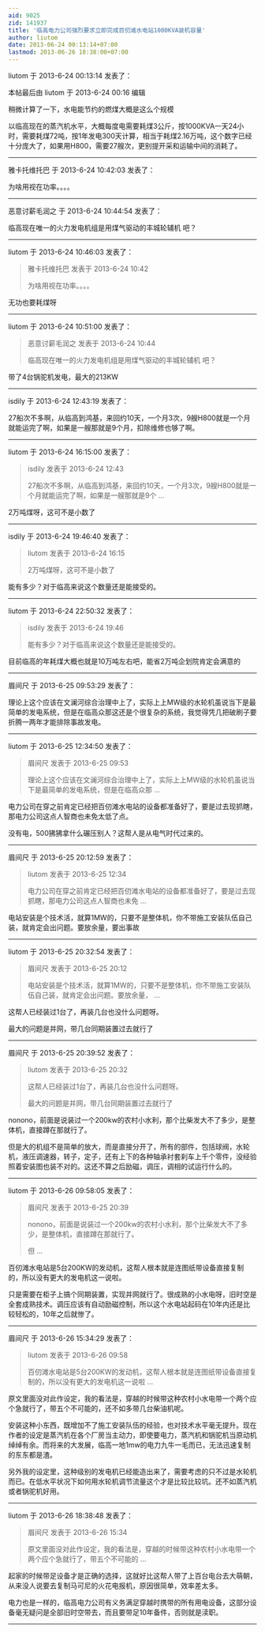 ```yaml
---
aid: 9025
zid: 141937
title: '临高电力公司强烈要求立即完成百仞滩水电站1000KVA装机容量'
author: liutom
date: 2013-06-24 00:13:14+07:00
lastmod: 2013-06-26 18:38:00+07:00
---
```


liutom 于 2013-6-24 00:13:14 发表了：

本帖最后由 liutom 于 2013-6-24 00:16 编辑 

稍微计算了一下，水电能节约的燃煤大概是这么个规模

以临高现在的蒸汽机水平，大概每度电需要耗煤3公斤，按1000KVA一天24小时，需要耗煤72吨，按1年发电300天计算，相当于耗煤2.16万吨，这个数字已经十分庞大了，如果用H800，需要27艘次，更别提开采和运输中间的消耗了。

---------

雅卡托维托巴 于 2013-6-24 10:42:03 发表了：

为啥用视在功率。。。。

---------

恶意讨薪毛润之 于 2013-6-24 10:44:54 发表了：

临高现在唯一的火力发电机组是用煤气驱动的丰城轮辅机 吧？

---------

liutom 于 2013-6-24 10:46:03 发表了：

> 雅卡托维托巴 发表于 2013-6-24 10:42
> 
> 为啥用视在功率。。。。



无功也要耗煤呀

---------

liutom 于 2013-6-24 10:51:00 发表了：

> 恶意讨薪毛润之 发表于 2013-6-24 10:44
> 
> 临高现在唯一的火力发电机组是用煤气驱动的丰城轮辅机 吧？



带了4台锅驼机发电，最大的213KW

---------

isdily 于 2013-6-24 12:43:19 发表了：

27船次不多啊，从临高到鸿基，来回约10天，一个月3次，9艘H800就是一个月就能运完了啊，如果是一艘那就是9个月，扣除维修也够了啊。

---------

liutom 于 2013-6-24 16:15:00 发表了：

> isdily 发表于 2013-6-24 12:43
> 
> 27船次不多啊，从临高到鸿基，来回约10天，一个月3次，9艘H800就是一个月就能运完了啊，如果是一艘那就是9个 ...



2万吨煤呀，这可不是小数了

---------

isdily 于 2013-6-24 19:46:40 发表了：

> liutom 发表于 2013-6-24 16:15
> 
> 2万吨煤呀，这可不是小数了



能有多少？对于临高来说这个数量还是能接受的。

---------

liutom 于 2013-6-24 22:50:32 发表了：

> isdily 发表于 2013-6-24 19:46
> 
> 能有多少？对于临高来说这个数量还是能接受的。



目前临高的年耗煤大概也就是10万吨左右吧，能省2万吨企划院肯定会满意的

---------

眉间尺 于 2013-6-25 09:53:29 发表了：

理论上这个应该在文澜河综合治理中上了，实际上上MW级的水轮机虽说当下是最简单的发电系统，但是在临高众那这还是个很复杂的系统，我觉得凭几把破刷子要折腾一两年才能排除事故发电。

---------

liutom 于 2013-6-25 12:34:50 发表了：

> 眉间尺 发表于 2013-6-25 09:53
> 
> 理论上这个应该在文澜河综合治理中上了，实际上上MW级的水轮机虽说当下是最简单的发电系统，但是在临高众那 ...



电力公司在穿之前肯定已经把百仞滩水电站的设备都准备好了，要是过去现抓瞎，那电力公司这点人智商也未免太低了点。

没有电，500狒狒拿什么碾压别人？这帮人是从电气时代过来的。

---------

眉间尺 于 2013-6-25 20:12:59 发表了：

> liutom 发表于 2013-6-25 12:34
> 
> 电力公司在穿之前肯定已经把百仞滩水电站的设备都准备好了，要是过去现抓瞎，那电力公司这点人智商也未免 ...



电站安装是个技术活，就算1MW的，只要不是整体机，你不带施工安装队伍自己装，就肯定会出问题。要放余量，要出事故

---------

liutom 于 2013-6-25 20:32:54 发表了：

> 眉间尺 发表于 2013-6-25 20:12
> 
> 电站安装是个技术活，就算1MW的，只要不是整体机，你不带施工安装队伍自己装，就肯定会出问题。要放余量， ...



这帮人已经装过1台了，再装几台也没什么问题呀。

最大的问题是并网，带几台同期装置过去就行了

---------

眉间尺 于 2013-6-25 20:39:52 发表了：

> liutom 发表于 2013-6-25 20:32
> 
> 这帮人已经装过1台了，再装几台也没什么问题呀。
> 
> 最大的问题是并网，带几台同期装置过去就行了



nonono，前面是说装过一个200kw的农村小水利，那个比柴发大不了多少，是整体机，直接蹲在那就行了。

但是大的机组不是简单的放大，而是直接分开了，所有的部件，包括球阀，水轮机，液压调速器，转子，定子，还有上下的各种轴承衬套刹车上千个零件，没经验照着安装图也装不对的。这还不算之后励磁，调压，调相的试运行什么的。

---------

liutom 于 2013-6-26 09:58:05 发表了：

> 眉间尺 发表于 2013-6-25 20:39
> 
> nonono，前面是说装过一个200kw的农村小水利，那个比柴发大不了多少，是整体机，直接蹲在那就行了。
> 
> 但 ...



百仞滩水电站是5台200KW的发动机，这帮人根本就是连图纸带设备直接复制的，所以没有更大的发电机这一说啦。

只是需要在柜子上搞个同期装置，实现并网就行了。很成熟的小水电呀，旧时空是全套成熟技术。调压应该有自动励磁控制，所以这个水电站起码在10年内还是比较轻松的，10年之后就惨了。

---------

眉间尺 于 2013-6-26 15:34:29 发表了：

> liutom 发表于 2013-6-26 09:58
> 
> 百仞滩水电站是5台200KW的发动机，这帮人根本就是连图纸带设备直接复制的，所以没有更大的发电机这一说啦 ...



原文里面没对此作设定，我的看法是，穿越的时候带这种农村小水电带一个两个应个急就行了，带五个不可能的，还不如多带几台柴油机呢。

安装这种小东西，既增加不了施工安装队伍的经验，也对技术水平毫无提升。现在作者的设定是蒸汽机在各个厂房当主动力，即使要电力，蒸汽机和锅驼机当原动机绰绰有余。而将来的大发展，临高一地1mw的电力九牛一毛而已，无法迅速复制的东东都是渣。

另外我的设定里，这种级别的发电机已经能造出来了，需要考虑的只不过是水轮机而已。在低水平状况下如何用水轮机调节流量这个才是比较比较坑。还不如蒸汽机或者锅驼机好用。

---------

liutom 于 2013-6-26 18:38:48 发表了：

> 眉间尺 发表于 2013-6-26 15:34
> 
> 原文里面没对此作设定，我的看法是，穿越的时候带这种农村小水电带一个两个应个急就行了，带五个不可能的 ...



起家的时候带足设备才是正确的选择，这就好比这帮人带了上百台电台去大萌朝，从来没人说要去复制马可尼的火花电报机，原因很简单，效率差太多。

电力也是一样的，临高电力公司有义务满足穿越时携带的所有用电设备，这部分设备毫无疑问是全部旧时空带去，而且要带足10年备件，否则就是渎职。

---------

